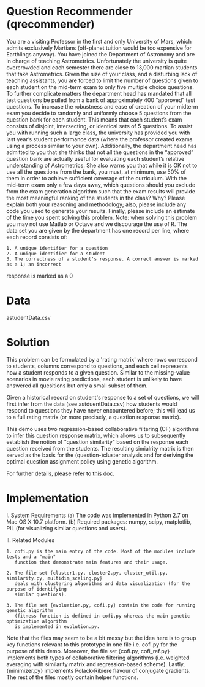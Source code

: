 
Question Recommender (qrecommender)
===================================

You are a visiting Professor in the first and only University of Mars, which admits exclusively
Martians (off-planet tuition would be too expensive for Earthlings anyway). You have joined the
Department of Astronomy and are in charge of teaching Astrometrics. Unfortunately the
university is quite overcrowded and each semester there are close to 13,000 martian students
that take Astrometrics.
Given the size of your class, and a disturbing lack of teaching assistants, you are forced to limit
the number of questions given to each student on the mid-term exam to only five multiple choice
questions. To further complicate matters the department head has mandated that all test
questions be pulled from a bank of approximately 400 “approved” test questions. To increase
the robustness and ease of creation of your midterm exam you decide to randomly and
uniformly choose 5 questions from the question bank for each student. This means that each
student’s exam consists of disjoint, intersecting, or identical sets of 5 questions.
To assist you with running such a large class, the university has provided you with last year’s
student performance data (where the professor created exams using a process similar to your
own). Additionally, the department head has admitted to you that she thinks that not all the
questions in the “approved” question bank are actually useful for evaluating each student’s
relative understanding of Astrometrics. She also warns you that while it is OK not to use all the
questions from the bank, you must, at minimum, use 50% of them in order to achieve sufficient
coverage of the curriculum.
With the mid-term exam only a few days away, which questions should you exclude from the
exam generation algorithm such that the exam results will provide the most meaningful ranking
of the students in the class? Why? Please explain both your reasoning and methodology; also,
please include any code you used to generate your results. Finally, please include an estimate
of the time you spent solving this problem. Note: when solving this problem you may not use
Matlab or Octave and we discourage the use of R.
The data set you are given by the department has one record per line, where each record
consists of:

    1. A unique identifier for a question
    2. A unique identifier for a student
    3. The correctness of a student's response. A correct answer is marked as a 1; an incorrect
response is marked as a 0


Data
====
astudentData.csv


Solution
========
This problem can be formulated by a 'rating matrix' where rows correspond to students, 
columns correspond to questions, and each cell represents how a student responds to 
a given question. Similar to the missing-value scenarios in movie rating predictions, 
each student is unlikely to have answered all quesitions but only a small subset of them.  

Given a historical record on student's response to a set of questions, we will first 
infer from the data (see astduentData.csv) how students would respond to questions they 
have never encountered before; this will lead us to a full rating matrix (or more precisely, 
a question response matrix).

This demo uses two regression-based collaborative filtering (CF) algorithms to infer this 
question response matrix, which allows us to subsequently establish the notion of 
"question similarity" based on the response each question received from the students. The 
resulting simialrity matrix is then served as the basis for the (question-)cluster analysis 
and for deriving the optimal question assignment policy using genetic algorithm.

For further details, please refer to [this doc](https://drive.google.com/file/d/1Tv7_fl-UpqEFgxXP0nA7y1g9Q3W7uQAt/view?usp=sharing).


Implementation
==============

I. System Requirements
    (a) The code was implemented in Python 2.7 on Mac OS X 10.7 platform.
    (b) Required packages: numpy, scipy, matplotlib, PIL (for visualizing similar questions and
users).

II. Related Modules

    1. cofi.py is the main entry of the code. Most of the modules include tests and a "main"
       function that demonstrate main features and their usage. 

    2. The file set {cluster1.py, cluster2.py, cluster_util.py, similarity.py, multidim_scaling.py} 
       deals with clustering algorithms and data visualization (for the purpose of identifying 
       similar questions). 

    3. The file set {evoluation.py, cofi.py} contain the code for running genetic algorithm 
       (fitness function is defined in cofi.py whereas the main genetic optimization algorithm 
       is implemented in evolution.py. 

Note that the files may seem to be a bit messy but the idea here is to group key
functions relevant to this prototype in one file i.e. cofi.py for the purpose of this demo. 
Moreover, the file set {cofi.py, cofi_ref.py} implements both types of collaborative filtering algorithms (i.e.
weighted averaging with similarity matrix and regression-based scheme). Lastly, {minimizer.py}
implements Polack-Ribiere flavour of conjugate gradients. The rest of the files mostly contain
helper functions.



